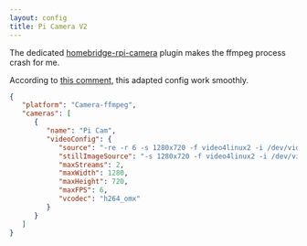```yaml
---
layout: config
title: Pi Camera V2
---
```

The dedicated [homebridge-rpi-camera](https://github.com/moritzmhmk/homebridge-camera-rpi) plugin makes the ffmpeg process crash for me.

According to [this comment](https://github.com/KhaosT/homebridge-camera-ffmpeg/issues/93#issuecomment-314479017), this adapted config work smoothly.

```json
{
   "platform": "Camera-ffmpeg",
   "cameras": [
      {
         "name": "Pi Cam",
         "videoConfig": {
            "source": "-re -r 6 -s 1280x720 -f video4linux2 -i /dev/video0",
            "stillImageSource": "-s 1280x720 -f video4linux2 -i /dev/video0",
            "maxStreams": 2,
            "maxWidth": 1280,
            "maxHeight": 720,
            "maxFPS": 6,
            "vcodec": "h264_omx"
         }
      }
   ]
}
```
